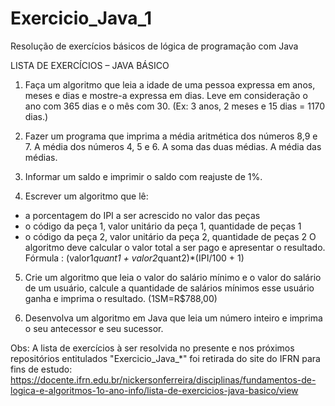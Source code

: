 # Exercicio_Java_1
Resolução de exercícios básicos de lógica de programação com Java

LISTA DE EXERCÍCIOS – JAVA BÁSICO

1. Faça um algoritmo que leia a idade de uma pessoa expressa em anos, meses e dias e
mostre-a expressa em dias. Leve em consideração o ano com 365 dias e o mês com 30.
(Ex: 3 anos, 2 meses e 15 dias = 1170 dias.)

2. Fazer um programa que imprima a média aritmética dos números 8,9 e 7. A média dos
números 4, 5 e 6. A soma das duas médias. A média das médias.

3. Informar um saldo e imprimir o saldo com reajuste de 1%.

4. Escrever um algoritmo que lê:
- a porcentagem do IPI a ser acrescido no valor das peças
- o código da peça 1, valor unitário da peça 1, quantidade de peças 1
- o código da peça 2, valor unitário da peça 2, quantidade de peças 2
O algoritmo deve calcular o valor total a ser pago e apresentar o resultado.
Fórmula : (valor1*quant1 + valor2*quant2)*(IPI/100 + 1)

5. Crie um algoritmo que leia o valor do salário mínimo e o valor do salário de um usuário,
calcule a quantidade de salários mínimos esse usuário ganha e imprima o resultado.
(1SM=R$788,00)

6. Desenvolva um algoritmo em Java que leia um número inteiro e imprima o seu
antecessor e seu sucessor.

Obs: A lista de exercícios à ser resolvida no presente e nos próximos repositórios entitulados "Exercicio_Java_*" foi retirada do site do IFRN para fins de estudo: https://docente.ifrn.edu.br/nickersonferreira/disciplinas/fundamentos-de-logica-e-algoritmos-1o-ano-info/lista-de-exercicios-java-basico/view
